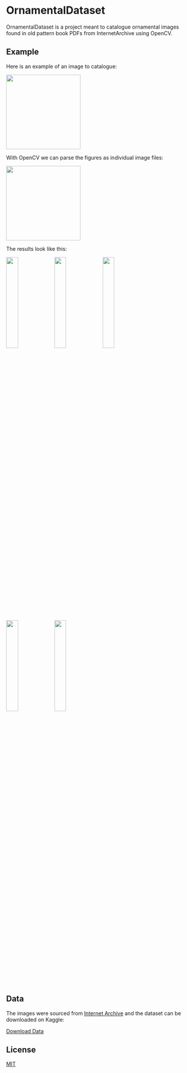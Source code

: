 # OrnamentalDataset

OrnamentalDataset is a project meant to catalogue ornamental images found in old pattern book PDFs from InternetArchive using OpenCV.

## Example

Here is an example of an image to catalogue:

<img src="https://github.com/iankonradjohnson/OrnamentalDataset/blob/master/img_138.png" width="200">

With OpenCV we can parse the figures as individual image files:

<img src="https://github.com/iankonradjohnson/OrnamentalDataset/blob/master/demo.png" width="200">

The results look like this:

<p float="left">
<img src="https://github.com/iankonradjohnson/OrnamentalDataset/blob/master/fig_132.png" style="width:25%">
<img src="https://github.com/iankonradjohnson/OrnamentalDataset/blob/master/fig_133.png" style="width:25%">
<img src="https://github.com/iankonradjohnson/OrnamentalDataset/blob/master/fig_134.png" style="width:25%">
<img src="https://github.com/iankonradjohnson/OrnamentalDataset/blob/master/fig_135.png" style="width:25%">
<img src="https://github.com/iankonradjohnson/OrnamentalDataset/blob/master/fig_136.png" style="width:25%">
 </p>





## Data

The images were sourced from [Internet Archive](https://archive.org/) and the dataset can be downloaded on Kaggle:

[Download Data](https://www.kaggle.com/iankonradjohnson/ornamental-illustrations-dataset)


## License
[MIT](https://choosealicense.com/licenses/mit/)
